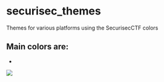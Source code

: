 # securisec_themes
Themes for various platforms using the SecurisecCTF colors

## Main colors are: 
- 

![](https://github.com/securisec/securisec.github.io/blob/master/assets/img/securisec3_small.png)
